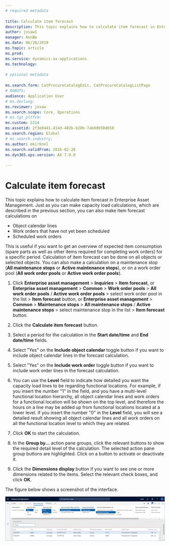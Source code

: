 ```yaml
---
# required metadata

title: Calculate item forecast
description: This topic explains how to calculate item forecast in Enterprise Asset Management.
author: josaw1
manager: AnnBe
ms.date: 06/28/2019
ms.topic: article
ms.prod: 
ms.service: dynamics-ax-applications
ms.technology: 

# optional metadata

ms.search.form: CatProcureCatalogEdit, CatProcureCatalogListPage
# ROBOTS: 
audience: Application User
# ms.devlang: 
ms.reviewer: josaw
ms.search.scope: Core, Operations
# ms.tgt_pltfrm: 
ms.custom: 2214
ms.assetid: 2f3e0441-414d-402b-b28b-7ab0d650d658
ms.search.region: Global
# ms.search.industry: 
ms.author: mkirknel
ms.search.validFrom: 2016-02-28
ms.dyn365.ops.version: AX 7.0.0

---
```


# Calculate item forecast

This topic explains how to calculate item forecast in Enterprise Asset Management. Just as you can make capacity load calculations, which are described in the previous section, you can also make item forecast calculations on

- Object calendar lines  
- Work orders that have not yet been scheduled  
- Scheduled work orders

This is useful if you want to get an overview of expected item consumption (spare parts as well as other items required for completing work orders) for a specific period. Calculation of item forecast can be done on all objects or selected objects. You can also make a calculation on a maintenance stop (**All maintenance stops** or **Active maintenance stops**), or on a work order pool (**All work order pools** or **Active work order pools**).

1. Click **Enterprise asset management** > **Inquiries** > **Item forecast**, or **Enterprise asset management** > **Common** > **Work order pools** > **All work order pools** / **Active work order pools** > select work order pool in the list > **Item forecast** button, or **Enterprise asset management** > **Common** > **Maintenance stops** > **All maintenance stops** / **Active maintenance stops** > select maintenance stop in the list > **Item forecast** button.

2. Click the **Calculate item forecast** button.

3. Select a period for the calculation in the **Start date/time** and **End date/time** fields.

4. Select "Yes" on the **Include object calendar** toggle button if you want to include object calendar lines in the forecast calculation.

5. Select "Yes" on the **Include work order** toggle button if you want to include work order lines in the forecast calculation.

6. You can use the **Level** field to indicate how detailed you want the capacity load lines to be regarding functional locations. For example, if you insert the number "1" in the field, and you have a multi-level functional location hierarchy, all object calendar lines and work orders for a functional location will be shown on the top level, and therefore the hours on a line may be added up from functional locations located at a lower level. If you insert the number "0" in the **Level** field, you will see a detailed result showing all object calendar lines and all work orders on all the functional location level to which they are related.

7. Click **OK** to start the calculation.

8. In the **Group by...** action pane groups, click the relevant buttons to show the required detail level of the calculation. The selected action pane group buttons are highlighted. Click on a button to activate or deactivate it.

9. Click the **Dimensions display** button if you want to see one or more dimensions related to the items. Select the relevant check boxes, and click **OK**.

The figure below shows a screenshot of the interface.

![Figure 1](media/02-capacity-planning.png)
